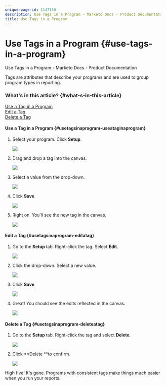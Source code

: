```yaml
---
unique-page-id: 1147150
description: Use Tags in a Program - Marketo Docs - Product Documentation
title: Use Tags in a Program
---
```


# Use Tags in a Program {#use-tags-in-a-program}

Use Tags in a Program - Marketo Docs - Product Documentation

Tags are attributes that describe your programs and are used to group program types in reporting.

### What's in this article? {#what-s-in-this-article}

[Use a Tag in a Program](#usetagsinaprogram-useataginaprogram)  
[Edit a Tag](#usetagsinaprogram-editatag)  
[Delete a Tag](#usetagsinaprogram-deleteatag)

#### Use a Tag in a Program {#usetagsinaprogram-useataginaprogram}

1. Select your program. Click **Setup**. 

   ![](assets/image2014-9-23-15-3a45-3a0.png)

1. Drag and drop a tag into the canvas.

   ![](assets/image2014-9-23-15-3a45-3a13.png)

1. Select a value from the drop-down. 

   ![](assets/image2014-9-23-15-3a45-3a30.png)

1. Click **Save**. 

   ![](assets/image2014-9-23-15-3a45-3a36.png)

1. Right on. You'll see the new tag in the canvas.

   ![](assets/image2014-9-23-15-3a45-3a47.png)

#### Edit a Tag {#usetagsinaprogram-editatag}

1. Go to the **Setup** tab. Right-click the tag. Select **Edit**. 

   ![](assets/image2014-9-23-15-3a45-3a53.png)

1. Click the drop-down. Select a new value. 

   ![](assets/image2014-9-23-15-3a46-3a12.png)

1. Click **Save**. 

   ![](assets/image2014-9-23-15-3a46-3a25.png)

1. Great! You should see the edits reflected in the canvas. 

   ![](assets/image2014-9-23-15-3a46-3a35.png)

#### Delete a Tag  {#usetagsinaprogram-deleteatag}

1. Go to the **Setup** tab. Right-click the tag and select **Delete**.

   ![](assets/image2014-9-23-15-3a46-3a55.png)

1. Click **Delete **to confirm.

   ![](assets/image2014-9-23-15-3a47-3a8.png)

High five! It's gone. Programs with consistent tags make things much easier when you run your reports.
